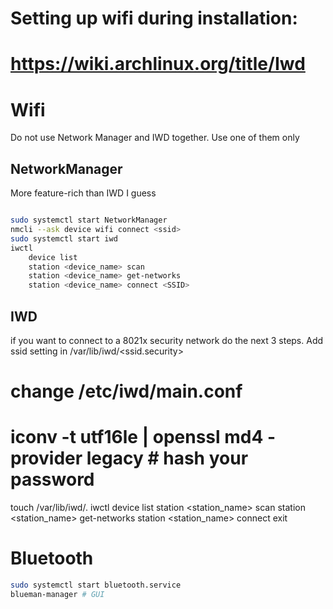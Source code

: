 # Setting up wifi during installation:
# https://wiki.archlinux.org/title/Iwd


# Wifi

Do not use Network Manager and IWD together.
Use one of them only


## NetworkManager
More feature-rich than IWD I guess

```bash

sudo systemctl start NetworkManager
nmcli --ask device wifi connect <ssid>
sudo systemctl start iwd
iwctl
    device list
    station <device_name> scan
    station <device_name> get-networks
    station <device_name> connect <SSID>
```


## IWD
if you want to connect to a 8021x security network do the next 3 steps.
Add ssid setting in /var/lib/iwd/<ssid.security>
# change /etc/iwd/main.conf
# iconv -t utf16le | openssl md4 -provider legacy # hash your password

touch /var/lib/iwd/<ssid>.<security>
iwctl
device list
station <station_name> scan
station <station_name> get-networks
station <station_name> connect <ssid>
exit


# Bluetooth

```bash
sudo systemctl start bluetooth.service
blueman-manager # GUI
```


